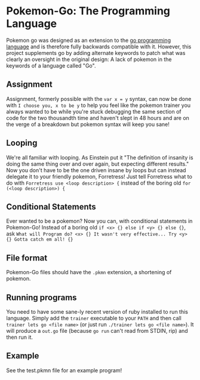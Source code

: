 # Pokemon-Go: The Programming Language

Pokemon go was designed as an extension to the [go programming language](https://golang.org) and is therefore fully backwards compatible with it. However, this project supplements go by adding alternate keywords to patch what was clearly an oversight in the original design: A lack of pokemon in the keywords of a language called "Go".

## Assignment

Assignment, formerly possible with the `var x = y` syntax, can now be done with `I choose you, x to be y` to help you feel like the pokemon trainer you always wanted to be while you're stuck debugging the same section of code for the two thousandth time and haven't slept in 48 hours and are on the verge of a breakdown but pokemon syntax will keep you sane!

## Looping

We're all familiar with looping. As Einstein put it "The definition of insanity is doing the same thing over and over again, but expecting different results." Now you don't have to be the one driven insane by loops but can instead delegate it to your friendly pokemon, Forretress! Just tell Forretress what to do with `Forretress use <loop description> {` instead of the boring old `for (<loop description>) {`

## Conditional Statements

Ever wanted to be a pokemon? Now you can, with conditional statements in Pokemon-Go! Instead of a boring old `if <x> {} else if <y> {} else {}`, ask `What will Program do? <x> {} It wasn't very effective... Try <y> {} Gotta catch em all! {}`

## File format

Pokemon-Go files should have the `.pkmn` extension, a shortening of pokemon.

## Running programs

You need to have some sane-ly recent version of ruby installed to run this language. Simply add the `trainer` executable to your `PATH` and then call `trainer lets go <file name>` (or just run `./trainer lets go <file name>`). It will produce a `out.go` file (because `go run` can't read from STDIN, rip) and then run it.

## Example

See the test.pkmn file for an example program!
